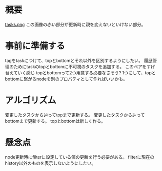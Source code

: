 # 概要
[tasks.png](tasks.png)
この画像の赤い部分が更新時に親を変えないといけない部分。

# 事前に準備する
tagをtaskにつけて、topとbottomとそれ以外を区別するようにしたい。
履歴管理のためにtaskのtopとbottomに不可視のタスクを追加する。
このペアをすげ替えていく感じ
topとbottomって2つ用意する必要なさそう?
1つにして、topとbottomに繋がるnodeを別のプロパティとして作ればいいかも。

# アルゴリズム
変更したタスクから辿ってtopまで更新する。
変更したタスクから辿ってbottomまで更新する。
topとbottomは新しく作る。

# 懸念点
node更新時にfilterに設定している値の更新を行う必要がある。
filterに現在のhistory以外のものを表示しないようにしたい。

